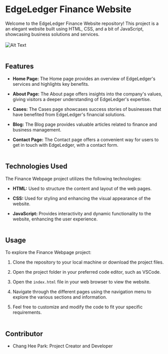 # EdgeLedger Finance Website
Welcome to the EdgeLedger Finance Website repository! This project is a an elegant website built using HTML, CSS, and a bit of JavaScript, showcasing business solutions and services.
<br>
<br>
![Alt Text](Screenshot%202023-06-29%20at%203.06.01%20PM.png)
<br>
<br>
## Features
- **Home Page:** The Home page provides an overview of EdgeLedger's services and highlights key benefits.

- **About Page:** The About page offers insights into the company's values, giving visitors a deeper understanding of EdgeLedger's expertise.

- **Cases:** The Cases page showcases success stories of businesses that have benefited from EdgeLedger's financial solutions.

- **Blog:** The Blog page provides valuable articles related to finance and business management.

- **Contact Page:** The Contact page offers a convenient way for users to get in touch with EdgeLedger, with a contact form.
<br></br>
## Technologies Used 
The Finance Webpage project utilizes the following technologies:

- **HTML:** Used to structure the content and layout of the web pages.

- **CSS:** Used for styling and enhancing the visual appearance of the website.

- **JavaScript:** Provides interactivity and dynamic functionality to the website, enhancing the user experience.
<br></br>
## Usage 
To explore the Finance Webpage project:

1. Clone the repository to your local machine or download the project files.

2. Open the project folder in your preferred code editor, such as VSCode.

3. Open the `index.html` file in your web browser to view the website.

4. Navigate through the different pages using the navigation menu to explore the various sections and information.

5. Feel free to customize and modify the code to fit your specific requirements.
<br></br>
## Contributor 
- Chang Hee Park: Project Creator and Developer